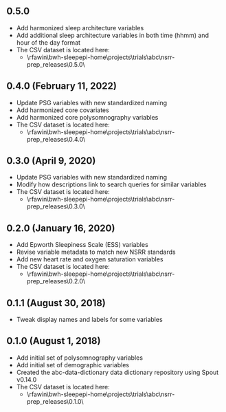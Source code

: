 ## 0.5.0 

- Add harmonized sleep architecture variables
- Add additional sleep architecture variables in both time (hhmm) and hour of the day format
- The CSV dataset is located here:
    - \\rfawin\bwh-sleepepi-home\projects\trials\abc\nsrr-prep\_releases\0.5.0\


## 0.4.0 (February 11, 2022)

- Update PSG variables with new standardized naming
- Add harmonized core covariates
- Add harmonized core polysomnography variables
- The CSV dataset is located here:
    - \\rfawin\bwh-sleepepi-home\projects\trials\abc\nsrr-prep\_releases\0.4.0\

## 0.3.0 (April 9, 2020)

- Update PSG variables with new standardized naming
- Modify how descriptions link to search queries for similar variables
- The CSV dataset is located here:
    - \\rfawin\bwh-sleepepi-home\projects\trials\abc\nsrr-prep\_releases\0.3.0\

## 0.2.0 (January 16, 2020)

- Add Epworth Sleepiness Scale (ESS) variables
- Revise variable metadata to match new NSRR standards
- Add new heart rate and oxygen saturation variables
- The CSV dataset is located here:
    - \\rfawin\bwh-sleepepi-home\projects\trials\abc\nsrr-prep\_releases\0.2.0\

## 0.1.1 (August 30, 2018)

- Tweak display names and labels for some variables

## 0.1.0 (August 1, 2018)

- Add initial set of polysomnography variables
- Add initial set of demographic variables
- Created the abc-data-dictionary data dictionary repository using Spout v0.14.0
- The CSV dataset is located here:
    - \\rfawin\bwh-sleepepi-home\projects\trials\abc\nsrr-prep\_releases\0.1.0\
